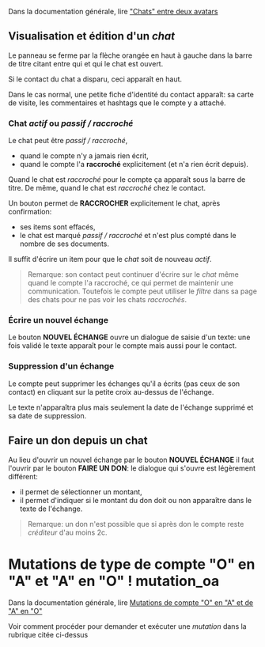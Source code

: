 Dans la documentation générale, lire <a href="$$/appli/contactschats.html" target="_blank">"Chats" entre deux avatars</a>

## Visualisation et édition d'un _chat_
Le panneau se ferme par la flèche orangée en haut à gauche dans la barre de titre citant entre qui et qui le chat est ouvert.

Si le contact du chat a disparu, ceci apparaît en haut.

Dans le cas normal, une petite fiche d'identité du contact apparaît: sa carte de visite, les commentaires et hashtags que le compte y a attaché.

### Chat _actif_ ou _passif / raccroché_
Le chat peut être _passif / raccroché_, 
- quand le compte n'y a jamais rien écrit,
- quand le compte l'a **raccroché** explicitement (et n'a rien écrit depuis).

Quand le chat est _raccroché_ pour le compte ça apparaît sous la barre de titre. De même, quand le chat est _raccroché_ chez le contact.

Un bouton permet de **RACCROCHER** explicitement le chat, après confirmation:
- ses items sont effacés,
- le chat est marqué _passif / raccroché_ et n'est plus compté dans le nombre de ses documents.

Il suffit d'écrire un item pour que le _chat_ soit de nouveau _actif_.

> Remarque: son contact peut continuer d'écrire sur le _chat_ même quand le compte l'a raccroché, ce qui permet de maintenir une communication. Toutefois le compte peut utiliser le _filtre_ dans sa page des chats pour ne pas voir les chats _raccrochés_.

### Écrire un nouvel échange
Le bouton **NOUVEL ÉCHANGE** ouvre un dialogue de saisie d'un texte: une fois validé le texte apparaît pour le compte mais aussi pour le contact.

### Suppression d'un échange
Le compte peut supprimer les échanges qu'il a écrits (pas ceux de son contact) en cliquant sur la petite croix au-dessus de l'échange.

Le texte n'apparaîtra plus mais seulement la date de l'échange supprimé et sa date de suppression.

## Faire un don depuis un chat
Au lieu d'ouvrir un nouvel échange par le bouton **NOUVEL ÉCHANGE** il faut l'ouvrir par le bouton **FAIRE UN DON**: le dialogue qui s'ouvre est légèrement différent:
- il permet de sélectionner un montant,
- il permet d'indiquer si le montant du don doit ou non apparaître dans le texte de l'échange.

> Remarque: un don n'est possible que si après don le compte reste _créditeur_ d'au moins 2c.

# Mutations de type de compte "O" en "A" et "A" en "O" ! mutation_oa
Dans la documentation générale, lire <a href="$$/appli/mutations_oa.html" target="_blank">Mutations de compte "O" en "A" et de "A" en "O"</a>

Voir comment procéder pour demander et exécuter une _mutation_ dans la rubrique citée ci-dessus
